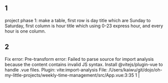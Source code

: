 ## 1
project phase 1:
make a table,
first row is day title which are Sunday to Saturday,
first column is hour title which using 0-23 express hour, and every hour is one column.

## 2
Fix error:
Pre-transform error: Failed to parse source for import analysis because the content contains invalid JS syntax. Install @vitejs/plugin-vue to handle .vue files.
  Plugin: vite:import-analysis
  File: /Users/kaiwu/git/dojo/oh-my-little-projects/weekly-time-management/src/App.vue:3:35
  1  |  <template>
  2  |    <div id="app">
  3  |      <h1>Weekly Time Management</h1>
     |                                     ^
  4  |      <div class="table-container">
  5  |        <table class="time-table">

## 3
make user can edit fields, but exclude first row and column.

## 4
after user edit the field, it would randomly attach color in background,
all background color should not be too bright.

## 5
use same color when fields content are same,
and do not use duplicated color.

## 6
add a little button on the top right side and named: "clear all" ,
its function is clear all fields content.

## 7
add a little button on the top right side, named: "export" ,
its function is export table as a png picture.

## 8
always export all table content, not just the screen.

## 9
modify button "Export" to "Export PNG",
and add another two buttons on the top right side,
one is "Export JSON", its function is export content as json format file,
the other is "Import JSON", its function is import json file from "Export JSON"'s output.

## 10
Now, I want to create a area at the footer,
which summarize different field content and sort by bigger time block,
and shows like:
Sleep: 5 hr
Reading: 4 hr

## 11
I want to select a area and edit them one time,
the opertaion step is
1. click and hold to select a square area
2. edit one field among them
3. adjust content all selected area fields

## 12
move buttons to page bottom, and surround them with css like Time Summary.

## 13
time to refactor, but before refactoring, we need to add some unit test.
now, you cannot edit App.vue,
and add tests for all business logic, but not UIUX,
make an example: same field content should have same background color, time summary should correct.

## 14
we should refactor now,
split App.vue to different components: title, table, time summary, actions.
And do not modify unit tests, let them failed, it's okay.

## 15
All unit tests are successful, that's weird,
I found you didn't move bussiness logic into their component,
let's modify.
after modification, our unit tests should have some errors.

## 16
fix unit tests, and do not modify production code.

## 17
still have some unit tests failed, fix them.
and also remove REFACTORING md file.

## 18
failed test still exist, here are some information, fix them,

 FAIL  src/tests/App.spec.js > App.vue - Integration Tests > Export Functionality > should handle export-json event from Actions component
TypeError: el.setAttribute is not a function
 ❯ setScopeId node_modules/@vue/runtime-dom/dist/runtime-dom.cjs.js:58:8
 ❯ setScopeId node_modules/@vue/runtime-core/dist/runtime-core.cjs.js:4925:7
 ❯ mountElement node_modules/@vue/runtime-core/dist/runtime-core.cjs.js:4889:5
 ❯ processElement node_modules/@vue/runtime-core/dist/runtime-core.cjs.js:4840:7
 ❯ patch node_modules/@vue/runtime-core/dist/runtime-core.cjs.js:4706:11
 ❯ mountChildren node_modules/@vue/runtime-core/dist/runtime-core.cjs.js:4952:7
 ❯ mountElement node_modules/@vue/runtime-core/dist/runtime-core.cjs.js:4875:7
 ❯ processElement node_modules/@vue/runtime-core/dist/runtime-core.cjs.js:4840:7
 ❯ patch node_modules/@vue/runtime-core/dist/runtime-core.cjs.js:4706:11
 ❯ ReactiveEffect.componentUpdateFn [as fn] node_modules/@vue/runtime-core/dist/runtime-core.cjs.js:5417:9

⎯⎯⎯⎯⎯⎯⎯⎯⎯⎯⎯⎯⎯⎯⎯⎯⎯⎯⎯⎯⎯⎯⎯⎯⎯⎯⎯⎯⎯⎯⎯⎯⎯⎯⎯⎯⎯⎯⎯⎯⎯⎯⎯⎯⎯⎯⎯⎯⎯⎯⎯⎯⎯⎯⎯⎯⎯⎯⎯⎯⎯⎯⎯⎯⎯⎯⎯⎯⎯⎯⎯⎯⎯⎯⎯⎯⎯⎯⎯⎯⎯⎯⎯⎯⎯⎯⎯⎯⎯⎯⎯⎯⎯⎯⎯⎯⎯⎯⎯⎯⎯⎯⎯⎯⎯⎯⎯⎯⎯⎯⎯⎯⎯⎯⎯⎯⎯⎯⎯⎯⎯⎯⎯⎯⎯⎯⎯⎯⎯⎯⎯⎯⎯⎯⎯⎯[1/6]⎯

 FAIL  src/tests/App.spec.js > App.vue - Integration Tests > Export Functionality > should handle export-png event from Actions component
 FAIL  src/tests/App.spec.js > App.vue - Integration Tests > Import Functionality > should handle import-json event from Actions component
 FAIL  src/tests/App.spec.js > App.vue - Integration Tests > Import Functionality > should show alert for invalid JSON format
 FAIL  src/tests/App.spec.js > App.vue - Integration Tests > Component Integration > should pass updated data to TimeSummary when TimeTable data changes
 FAIL  src/tests/App.spec.js > App.vue - Integration Tests > Component Integration > should maintain data consistency between TimeTable and TimeSummary
TypeError: el.setAttribute is not a function
 ❯ setScopeId node_modules/@vue/runtime-dom/dist/runtime-dom.cjs.js:58:8
 ❯ setScopeId node_modules/@vue/runtime-core/dist/runtime-core.cjs.js:4925:7
 ❯ mountElement node_modules/@vue/runtime-core/dist/runtime-core.cjs.js:4889:5
 ❯ processElement node_modules/@vue/runtime-core/dist/runtime-core.cjs.js:4840:7
 ❯ patch node_modules/@vue/runtime-core/dist/runtime-core.cjs.js:4706:11
 ❯ mountChildren node_modules/@vue/runtime-core/dist/runtime-core.cjs.js:4952:7
 ❯ mountElement node_modules/@vue/runtime-core/dist/runtime-core.cjs.js:4875:7
 ❯ processElement node_modules/@vue/runtime-core/dist/runtime-core.cjs.js:4840:7
 ❯ patch node_modules/@vue/runtime-core/dist/runtime-core.cjs.js:4706:11
 ❯ ReactiveEffect.componentUpdateFn [as fn] node_modules/@vue/runtime-core/dist/runtime-core.cjs.js:5337:11

## 19
we want to better user experience, here are some operation we should modify,
1. use self component enter field content instead of native alert window.
2. fix select and drag when using moblie phone.
3. reduce margin size, we should do our better to show more content.
